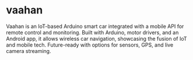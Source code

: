 # vaahan
Vaahan is an IoT-based Arduino smart car integrated with a mobile API for remote control and monitoring. Built with Arduino, motor drivers, and an Android app, it allows wireless car navigation, showcasing the fusion of IoT and mobile tech. Future-ready with options for sensors, GPS, and live camera streaming.
